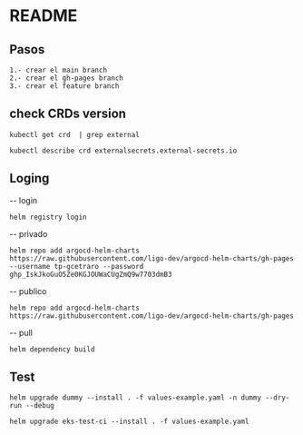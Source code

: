 # README

## Pasos

	1.- crear el main branch
	2.- crear el gh-pages branch
	3.- crear el feature branch

## check CRDs version

	kubectl get crd  | grep external

	kubectl describe crd externalsecrets.external-secrets.io

## Loging

-- login

	helm registry login  

-- privado

	helm repo add argocd-helm-charts https://raw.githubusercontent.com/ligo-dev/argocd-helm-charts/gh-pages --username tp-gcetraro --password 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  

-- publico

	helm repo add argocd-helm-charts https://raw.githubusercontent.com/ligo-dev/argocd-helm-charts/gh-pages  

-- pull


	helm dependency build  

## Test

	helm upgrade dummy --install . -f values-example.yaml -n dummy --dry-run --debug

	helm upgrade eks-test-ci --install . -f values-example.yaml